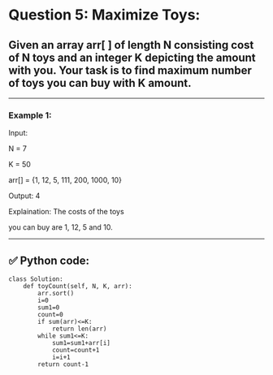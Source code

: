 # Question 5: Maximize Toys:

## Given an array arr[ ] of length N consisting cost of N toys and an integer K depicting the amount with you. Your task is to find maximum number of toys you can buy with K amount. 

---

### Example 1:

Input: 

N = 7 

K = 50

arr[] = {1, 12, 5, 111, 200, 1000, 10}

Output: 4

Explaination: The costs of the toys 

you can buy are 1, 12, 5 and 10.

---

## ✅ Python code:

```
class Solution:
    def toyCount(self, N, K, arr):
        arr.sort()
        i=0
        sum1=0
        count=0
        if sum(arr)<=K:
            return len(arr)
        while sum1<=K:
            sum1=sum1+arr[i]
            count=count+1
            i=i+1
        return count-1
```
